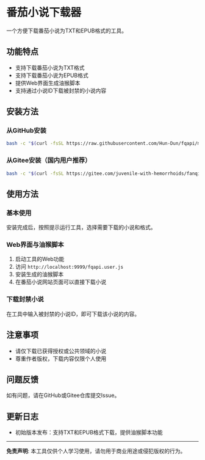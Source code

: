 # 番茄小说下载器

一个方便下载番茄小说为TXT和EPUB格式的工具。

## 功能特点

- 支持下载番茄小说为TXT格式
- 支持下载番茄小说为EPUB格式
- 提供Web界面生成油猴脚本
- 支持通过小说ID下载被封禁的小说内容

## 安装方法

### 从GitHub安装
```bash
bash -c "$(curl -fsSL https://raw.githubusercontent.com/Hun-Dun/fqapi/main/src/install.sh)"
```

### 从Gitee安装（国内用户推荐）
```bash
bash -c "$(curl -fsSL https://gitee.com/juvenile-with-hemorrhoids/fanqienovel/raw/master/src/install.sh)"
```

## 使用方法

### 基本使用
安装完成后，按照提示运行工具，选择需要下载的小说和格式。

### Web界面与油猴脚本
1. 启动工具的Web功能
2. 访问 `http://localhost:9999/fqapi.user.js`
3. 安装生成的油猴脚本
4. 在番茄小说网站页面可以直接下载小说

### 下载封禁小说
在工具中输入被封禁的小说ID，即可下载该小说的内容。

## 注意事项

- 请仅下载已获得授权或公共领域的小说
- 尊重作者版权，下载内容仅限个人使用

## 问题反馈

如有问题，请在GitHub或Gitee仓库提交Issue。

## 更新日志

- 初始版本发布：支持TXT和EPUB格式下载，提供油猴脚本功能

---

**免责声明**: 本工具仅供个人学习使用，请勿用于商业用途或侵犯版权的行为。